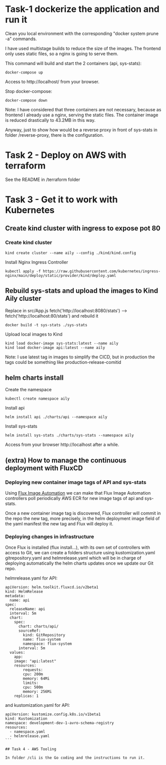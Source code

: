 # Task-1 dockerize the application and run it

Clean you local environment with the corresponding "docker system prune -a" commands.

I have used multistage builds to reduce the size of the images. The frontend only uses static files, so a nginx is going to serve them.

This command will build and start the 2 containers (api, sys-stats):
```
docker-compose up
```
Access to http://localhost/ from your browser.

Stop docker-compose:
```
docker-compose down
```
Note: I have considered that three containers are not necessary, because as frontend I already use a nginx, serving the static files. The container image is reduced drastically to 43.2MB in this way.

Anyway, just to show how would be a reverse proxy in front of sys-stats in folder /reverse-proxy, there is the configuration.

# Task 2 - Deploy on AWS with terraform

See the README in /terraform folder

# Task 3 - Get it to work with Kubernetes

## Create kind cluster with ingress to expose pot 80

### Create kind cluster
```
kind create cluster --name aily --config ./kind/kind.config
```
Install Nginx Ingress Controller
```
kubectl apply -f https://raw.githubusercontent.com/kubernetes/ingress-nginx/main/deploy/static/provider/kind/deploy.yaml
```
## Rebuild sys-stats and upload the images to Kind Aily cluster

Replace in src/App.js fetch('http://localhost:8080/stats') --> fetch('http://localhost:80/stats') and rebuild it
```
docker build -t sys-stats ./sys-stats
````
Upload local images to Kind
```
kind load docker-image sys-stats:latest --name aily
kind load docker-image api:latest --name aily
```

Note: I use latest tag in images to simplify the CICD, but in production the tags could be something like production-release-comitid

## helm charts install
Create the namespace
```
kubectl create namespace aily
```
Install api
```
helm install api ./charts/api --namespace aily 
```
Install sys-stats
```
helm install sys-stats ./charts/sys-stats --namespace aily 
```

Access from your browser http://localhost after a while.

## (extra) How to manage the continuous deployment with FluxCD

### Deploying new container image tags of API and sys-stats
Using [Flux Image Automation](https://fluxcd.io/flux/guides/image-update/) we can make that Flux Image Automation controllers poll periodically AWS ECR for new image tags of api and sys-stats.

Once a new container image tag is discovered, Flux controller will commit in the repo the new tag, more precisely, in the helm deployment image field of the yaml manifest the new tag and Flux will deploy it.

### Deploying changes in infrastructure
Once Flux is installed (flux install...), with its own set of controllers with access to Git, we can create a folders structure using kustomization.yaml gitrepository.yaml and helmrelease.yaml 
which will be in charge of deploying automatically the helm charts updates once we update our Git repo.

helmrelease.yaml for API:
```
apiVersion: helm.toolkit.fluxcd.io/v2beta1
kind: HelmRelease
metadata:
  name: api
spec:
  releaseName: api
  interval: 5m
  chart:
    spec:
      chart: charts/api/
      sourceRef:
        kind: GitRepository
        name: flux-system
        namespace: flux-system
      interval: 5m
  values:
    app:
    image: "api:latest"
    resources:
        requests:
        cpu: 200m
        memory: 64Mi
        limits:
        cpu: 500m
        memory: 256Mi
    replicas: 1
```
and kustomization.yaml for API:
````
apiVersion: kustomize.config.k8s.io/v1beta1
kind: Kustomization
namespace: development-dev-1-avro-schema-registry
resources:
  - namespace.yaml
  - helmrelease.yaml
```

## Task 4 - AWS Tooling

In folder /cli is the Go coding and the instructions to run it.
